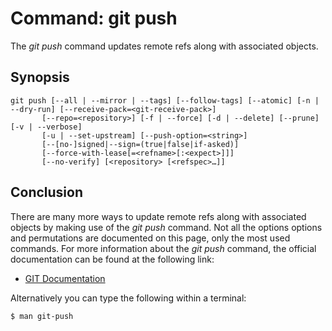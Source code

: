 # Command: git push
The *git push* command updates remote refs along with associated objects.


## Synopsis
```
git push [--all | --mirror | --tags] [--follow-tags] [--atomic] [-n | --dry-run] [--receive-pack=<git-receive-pack>]
	   [--repo=<repository>] [-f | --force] [-d | --delete] [--prune] [-v | --verbose]
	   [-u | --set-upstream] [--push-option=<string>]
	   [--[no-]signed|--sign=(true|false|if-asked)]
	   [--force-with-lease[=<refname>[:<expect>]]]
	   [--no-verify] [<repository> [<refspec>…​]]
```

## Conclusion
There are many more ways to update remote refs along with associated objects by making use
of the *git push* command. Not all the options options and permutations are documented
on this page, only the most used commands. For more information about the *git push*
command, the official documentation can be found at the following link:

* [GIT Documentation](https://git-scm.com/docs/git-push)

Alternatively you can type the following within a terminal:
```bash
$ man git-push
```
